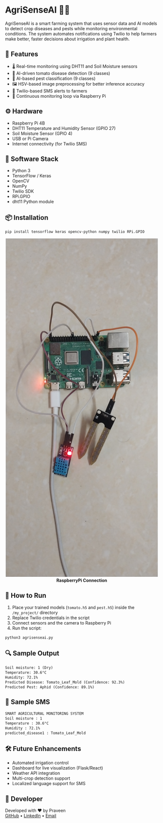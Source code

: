 

# AgriSenseAI 🌾📡

AgriSenseAI is a smart farming system that uses sensor data and AI models to detect crop diseases and pests while monitoring environmental conditions. The system automates notifications using Twilio to help farmers make better, faster decisions about irrigation and plant health.

## 📌 Features

- 🌡️ Real-time monitoring using DHT11 and Soil Moisture sensors  
- 🌿 AI-driven tomato disease detection (9 classes)  
- 🐛 AI-based pest classification (9 classes)  
- 🖼️ HSV-based image preprocessing for better inference accuracy  
- 📲 Twilio-based SMS alerts to farmers  
- 🔄 Continuous monitoring loop via Raspberry Pi  

## ⚙️ Hardware

- Raspberry Pi 4B  
- DHT11 Temperature and Humidity Sensor (GPIO 27)  
- Soil Moisture Sensor (GPIO 4)  
- USB or Pi Camera  
- Internet connectivity (for Twilio SMS)  

## 🧠 Software Stack

- Python 3  
- TensorFlow / Keras  
- OpenCV  
- NumPy  
- Twilio SDK  
- RPi.GPIO  
- dht11 Python module  

## 📦 Installation

```bash
pip install tensorflow keras opencv-python numpy twilio RPi.GPIO
```
<prev>
<p align="center">
  <img src="Complete_setup.jpg" width="500" alt="Circuit Diagram"><br>
  <b> RaspberryPi Connection</b>
</p>
</prev>


## 🚀 How to Run

1. Place your trained models (`tomato.h5` and `pest.h5`) inside the `/my_project/` directory  
2. Replace Twilio credentials in the script  
3. Connect sensors and the camera to Raspberry Pi  
4. Run the script:

```bash
python3 agrisenseai.py
```

## 🔍 Sample Output

```
Soil moisture: 1 (Dry)
Temperature: 30.6°C
Humidity: 72.1%
Predicted Disease: Tomato_Leaf_Mold (Confidence: 92.3%)
Predicted Pest: Aphid (Confidence: 89.1%)
```

## 📲 Sample SMS

```
SMART AGRICULTURAL MONITORING SYSTEM
Soil moisture : 1
Temperature : 30.6°C
Humidity : 72.1%
predicted_disease1 : Tomato_Leaf_Mold
```

## 🛠️ Future Enhancements

- Automated irrigation control  
- Dashboard for live visualization (Flask/React)  
- Weather API integration  
- Multi-crop detection support  
- Localized language support for SMS  

## 🙌 Developer

Developed with ❤️ by Praveen  
[GitHub](https://github.com/) • [LinkedIn](https://www.linkedin.com/in/praveen4942) • [Email](mailto:gpraveenkumar2005@gmail.com)

